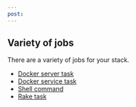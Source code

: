 ```yaml
---
post: 
---
```


## Variety of jobs

There are a variety of jobs for your stack.

*   [Docker server task](/stack-add-ins/server-task)
*   [Docker service task](/stack-add-ins/service-task)
*   [Shell command](/stack-add-ins/shell)
*   [Rake task](/stack-add-ins/rake-task)

